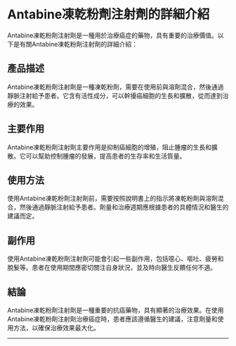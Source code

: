 # Antabine凍乾粉劑注射劑的詳細介紹
Antabine凍乾粉劑注射劑是一種用於治療癌症的藥物，具有重要的治療價值。以下是有關Antabine凍乾粉劑注射劑的詳細介紹：
## 產品描述
Antabine凍乾粉劑注射劑是一種凍乾粉劑，需要在使用前與溶劑混合，然後通過靜脈注射給予患者。它含有活性成分，可以幹擾癌細胞的生長和擴散，從而達到治療的效果。
## 主要作用
Antabine凍乾粉劑注射劑主要作用是抑制癌細胞的增殖，阻止腫瘤的生長和擴散。它可以幫助控制腫瘤的發展，提高患者的生存率和生活質量。
## 使用方法
使用Antabine凍乾粉劑注射劑前，需要按照說明書上的指示將凍乾粉劑與溶劑混合，然後通過靜脈注射給予患者。劑量和治療週期應根據患者的具體情況和醫生的建議而定。
## 副作用
使用Antabine凍乾粉劑注射劑可能會引起一些副作用，包括噁心、嘔吐、疲勞和脫髮等。患者在使用期間應密切關注自身狀況，並及時向醫生反饋任何不適。
## 結論
Antabine凍乾粉劑注射劑是一種重要的抗癌藥物，具有顯著的治療效果。在使用Antabine凍乾粉劑注射劑治療癌症時，患者應該遵循醫生的建議，注意劑量和使用方法，以確保治療效果最大化。
---